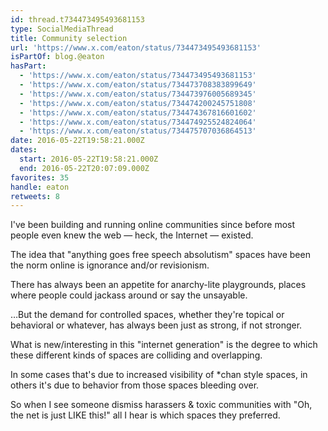 ```yaml
---
id: thread.t734473495493681153
type: SocialMediaThread
title: Community selection
url: 'https://www.x.com/eaton/status/734473495493681153'
isPartOf: blog.@eaton
hasPart:
  - 'https://www.x.com/eaton/status/734473495493681153'
  - 'https://www.x.com/eaton/status/734473708383899649'
  - 'https://www.x.com/eaton/status/734473976005689345'
  - 'https://www.x.com/eaton/status/734474200245751808'
  - 'https://www.x.com/eaton/status/734474367816601602'
  - 'https://www.x.com/eaton/status/734474925524824064'
  - 'https://www.x.com/eaton/status/734475707036864513'
date: 2016-05-22T19:58:21.000Z
dates:
  start: 2016-05-22T19:58:21.000Z
  end: 2016-05-22T20:07:09.000Z
favorites: 35
handle: eaton
retweets: 8
---
```

I've been building and running online communities since before most people even knew the web — heck, the Internet — existed.

The idea that "anything goes free speech absolutism" spaces have been the norm online is ignorance and/or revisionism.

There has always been an appetite for anarchy-lite playgrounds, places where people could jackass around or say the unsayable.

…But the demand for controlled spaces, whether they're topical or behavioral or whatever, has always been just as strong, if not stronger.

What is new/interesting in this "internet generation" is the degree to which these different kinds of spaces are colliding and overlapping.

In some cases that's due to increased visibility of *chan style spaces, in others it's due to behavior from those spaces bleeding over.

So when I see someone dismiss harassers &amp; toxic communities with "Oh, the net is just LIKE this!" all I hear is which spaces they preferred.
